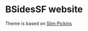 BSidesSF website
=============

Theme is based on [Slim Pickins](http://chrisanthropic.github.io/slim-pickins-jekyll-theme/)
